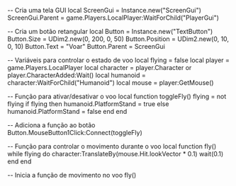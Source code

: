 -- Cria uma tela GUI
local ScreenGui = Instance.new("ScreenGui")
ScreenGui.Parent = game.Players.LocalPlayer:WaitForChild("PlayerGui")

-- Cria um botão retangular
local Button = Instance.new("TextButton")
Button.Size = UDim2.new(0, 200, 0, 50)
Button.Position = UDim2.new(0, 10, 0, 10)
Button.Text = "Voar"
Button.Parent = ScreenGui

-- Variáveis para controlar o estado de voo
local flying = false
local player = game.Players.LocalPlayer
local character = player.Character or player.CharacterAdded:Wait()
local humanoid = character:WaitForChild("Humanoid")
local mouse = player:GetMouse()

-- Função para ativar/desativar o voo
local function toggleFly()
    flying = not flying
    if flying then
        humanoid.PlatformStand = true
    else
        humanoid.PlatformStand = false
    end
end

-- Adiciona a função ao botão
Button.MouseButton1Click:Connect(toggleFly)

-- Função para controlar o movimento durante o voo
local function fly()
    while flying do
        character:TranslateBy(mouse.Hit.lookVector * 0.1)
        wait(0.1)
    end
end

-- Inicia a função de movimento no voo
fly()
